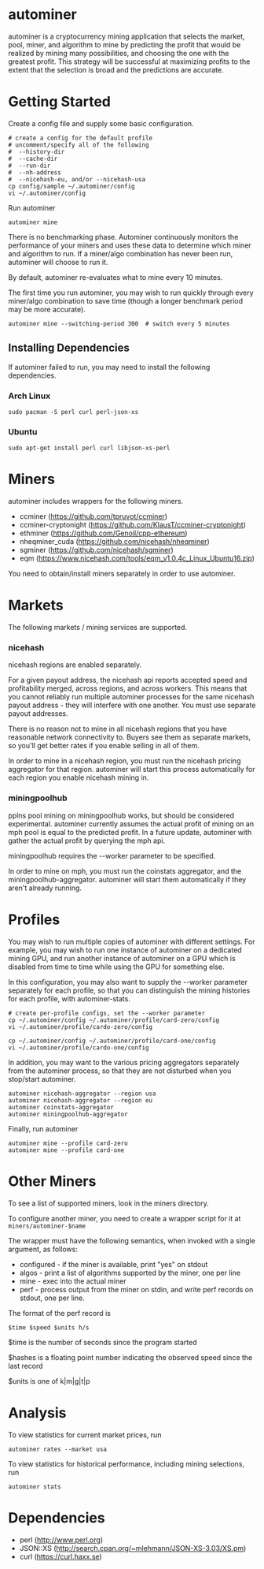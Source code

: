 # autominer

autominer is a cryptocurrency mining application that selects the market, pool, miner, and
algorithm to mine by predicting the profit that would be realized by mining many possibilities, and
choosing the one with the greatest profit. This strategy will be successful at maximizing profits to
the extent that the selection is broad and the predictions are accurate.

# Getting Started

Create a config file and supply some basic configuration.

````
# create a config for the default profile
# uncomment/specify all of the following
#  --history-dir
#  --cache-dir
#  --run-dir
#  --nh-address
#  --nicehash-eu, and/or --nicehash-usa
cp config/sample ~/.autominer/config
vi ~/.autominer/config
````

Run autominer
````
autominer mine
````

There is no benchmarking phase. Autominer continuously monitors the performance of your miners and
uses these data to determine which miner and algorithm to run. If a miner/algo combination has never
been run, autominer will choose to run it.

By default, autominer re-evaluates what to mine every 10 minutes.

The first time you run autominer, you may wish to run quickly through every miner/algo combination to
save time (though a longer benchmark period may be more accurate).

````
autominer mine --switching-period 300  # switch every 5 minutes
````

## Installing Dependencies

If autominer failed to run, you may need to install the following dependencies.

### Arch Linux

````
sudo pacman -S perl curl perl-json-xs
````

### Ubuntu

````
sudo apt-get install perl curl libjson-xs-perl
````

# Miners

autominer includes wrappers for the following miners.

* ccminer (https://github.com/tpruvot/ccminer)
* ccminer-cryptonight (https://github.com/KlausT/ccminer-cryptonight)
* ethminer (https://github.com/Genoil/cpp-ethereum)
* nheqminer_cuda (https://github.com/nicehash/nheqminer)
* sgminer (https://github.com/nicehash/sgminer)
* eqm (https://www.nicehash.com/tools/eqm_v1.0.4c_Linux_Ubuntu16.zip)

You need to obtain/install miners separately in order to use autominer.

# Markets

The following markets / mining services are supported.

### nicehash

nicehash regions are enabled separately.

For a given payout address, the nicehash api reports accepted speed and profitability merged, across
regions, and across workers. This means that you cannot reliably run multiple autominer processes
for the same nicehash payout address - they will interfere with one another. You must use separate
payout addresses.

There is no reason not to mine in all nicehash regions that you have reasonable network connectivity
to. Buyers see them as separate markets, so you'll get better rates if you enable selling in all of
them.

In order to mine in a nicehash region, you must run the nicehash pricing aggregator for that region.
autominer will start this process automatically for each region you enable nicehash mining in.

### miningpoolhub

pplns pool mining on miningpoolhub works, but should be considered experimental. autominer currently
assumes the actual profit of mining on an mph pool is equal to the predicted profit. In a future
update, autominer with gather the actual profit by querying the mph api.

miningpoolhub requires the --worker parameter to be specified.

In order to mine on mph, you must run the coinstats aggregator, and the miningpoolhub-aggregator.
autominer will start them automatically if they aren't already running.

# Profiles

You may wish to run multiple copies of autominer with different settings. For example, you may wish
to run one instance of autominer on a dedicated mining GPU, and run another instance of autominer on
a GPU which is disabled from time to time while using the GPU for something else.

In this configuration, you may also want to supply the --worker parameter separately for each
profile, so that you can distinguish the mining histories for each profile, with autominer-stats.

````
# create per-profile configs, set the --worker parameter
cp ~/.autominer/config ~/.autominer/profile/card-zero/config
vi ~/.autominer/profile/cardo-zero/config

cp ~/.autominer/config ~/.autominer/profile/card-one/config
vi ~/.autominer/profile/cardo-one/config
````

In addition, you may want to the various pricing aggregators separately from the autominer process,
so that they are not disturbed when you stop/start autominer.

````
autominer nicehash-aggregator --region usa
autominer nicehash-aggregator --region eu
autominer coinstats-aggregator
autominer miningpoolhub-aggregator
````

Finally, run autominer

````
autominer mine --profile card-zero
autominer mine --profile card-one
````

# Other Miners

To see a list of supported miners, look in the miners directory.

To configure another miner, you need to create a wrapper script for it at ````miners/autominer-$name````

The wrapper must have the following semantics, when invoked with a single argument, as follows:

* configured - if the miner is available, print "yes" on stdout
* algos - print a list of algorithms supported by the miner, one per line
* mine - exec into the actual miner
* perf - process output from the miner on stdin, and write perf records on stdout, one per line.

The format of the perf record is

````$time $speed $units h/s````

$time is the number of seconds since the program started

$hashes is a floating point number indicating the observed speed since the last record

$units is one of k|m|g|t|p

# Analysis

To view statistics for current market prices, run

````
autominer rates --market usa
````

To view statistics for historical performance, including mining selections, run

````
autominer stats
````

# Dependencies

* perl (http://www.perl.org)
* JSON::XS (http://search.cpan.org/~mlehmann/JSON-XS-3.03/XS.pm)
* curl (https://curl.haxx.se)
